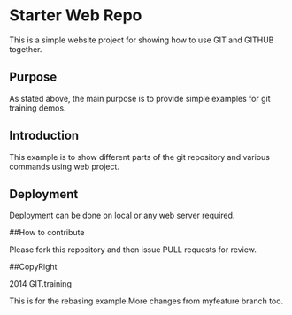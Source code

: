 # Starter Web Repo

This is a simple website project for showing how to use GIT and GITHUB together.

## Purpose

As stated above, the main purpose is to provide simple examples for git training demos.
## Introduction

This example is to show different parts of the git repository and various commands using web project.

## Deployment

Deployment can be done on local or any web server required.

##How to contribute

Please fork this repository and then issue PULL requests for review.

##CopyRight

2014 GIT.training

This is for the rebasing example.More changes from myfeature branch too.